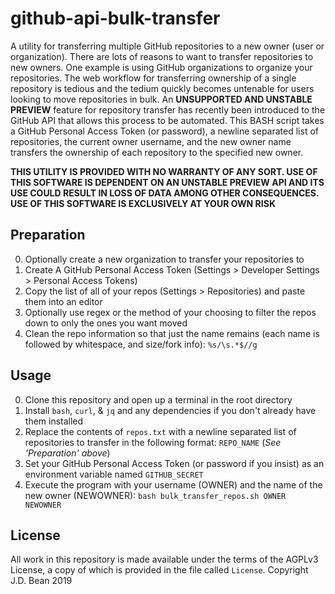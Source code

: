 # github-api-bulk-transfer
A utility for transferring multiple GitHub repositories to a new owner (user or organization). There are lots of reasons to want to transfer repositories to new owners. One example is using GitHub organizations to organize your repositories. The web workflow for transferring ownership of a single repository is tedious and the tedium quickly becomes untenable for users looking to move repositories in bulk. An **UNSUPPORTED AND UNSTABLE PREVIEW** feature for repository transfer has recently been introduced to the GitHub API that allows this process to be automated. This BASH script takes a GitHub Personal Access Token (or password), a newline separated list of repositories, the current owner username, and the new owner name transfers the ownership of each repository to the specified new owner.

**THIS UTILITY IS PROVIDED WITH NO WARRANTY OF ANY SORT. USE OF THIS SOFTWARE IS DEPENDENT ON AN UNSTABLE PREVIEW API AND ITS USE COULD RESULT IN LOSS OF DATA AMONG OTHER CONSEQUENCES. USE OF THIS SOFTWARE IS EXCLUSIVELY AT YOUR OWN RISK**

## Preparation

0. Optionally create a new organization to transfer your repositories to
1. Create A GitHub Personal Access Token (Settings > Developer Settings > Personal Access Tokens)
2. Copy the list of all of your repos (Settings > Repositories) and paste them into an editor
3. Optionally use regex or the method of your choosing to filter the repos down to only the ones you want moved
4. Clean the repo information so that just the name remains (each name is followed by whitespace, and size/fork info): `%s/\s.*$//g`

## Usage

0. Clone this repository and open up a terminal in the root directory
1. Install `bash`, `curl`, & `jq` and any dependencies if you don't already have them installed
2. Replace the contents of `repos.txt` with a newline separated list of repositories to transfer in the following format: `REPO_NAME` (*See 'Preparation' above*)
3. Set your GitHub Personal Access Token (or password if you insist) as an environment variable named `GITHUB_SECRET`
4. Execute the program with your username (OWNER) and the name of the new owner (NEWOWNER): `bash bulk_transfer_repos.sh OWNER NEWOWNER` 


## License

All work in this repository is made available under the terms of the AGPLv3 License, a copy of which is provided in the file called `License`. Copyright J.D. Bean 2019
